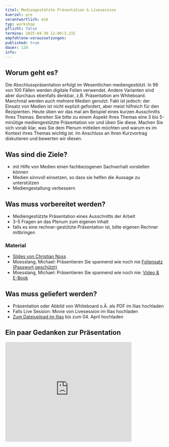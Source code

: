 ```yaml
---
titel: Mediengestützte Präsentation & Livesession
kuerzel: pre
verantwortlich: mib
typ: workshop
pflicht: false
termine: 2025-04-30 12:00|3.215
empfohlene-voraussetzungen: 
published: true
dauer: 120
info:
---
```

## Worum geht es?

Die Abschlusspräsentation erfolgt im Wesentlichen mediengestützt. In 99 von 100 Fällen werden digitale Folien verwendet. Andere Varianten sind aber durchaus ebenfalls denkbar, z.B. Präsentation am Whiteboard. Manchmal werden auch mehrere Medien genutzt. Fakt ist jedoch: der Einsatz von Medien ist nicht explizit gefordert, aber meist hilfreich für den Rezipienten. Heute üben wir das mal am Beispiel eines kurzen Ausschnitts Ihres Themas. Bereiten Sie bitte zu einem Aspekt Ihres Themas eine 3 bis 5-minütige mediengestützte Präsentation vor und üben Sie diese. Machen Sie sich vorab klar, was Sie dem Plenum mitteilen möchten und warum es im Kontext ihres Themas wichtig ist. Im Anschluss an Ihren Kurzvortrag diskutieren und bewerten wir diesen.

## Was sind die Ziele?

- mit Hilfe von Medien einen fachbezogenen Sachverhalt vorstellen können
- Medien sinnvoll einsetzen, so dass sie helfen die Aussage zu unterstützen
- Mediengestaltung verbessern

## Was muss vorbereitet werden?

- Mediengestützte Präsentation eines Ausschnitts der Arbeit
- 3-5 Fragen an das Plenum zum eigenen Inhalt
- falls es eine rechner-gestützte Präsentation ist, bitte eigenen Rechner mitbringen

### Material

- [Slides von Christian Noss](../../material/mi-pps-praesentation/)
- Moesslang, Michael: Präsentieren Sie spannend wie noch nie [Foliensatz (Passwort geschützt)](../../material/SpannendPraesentieren_Moesslang.pdf)
- Moesslang, Michael: Präsentieren Sie spannend wie noch nie: [Video &amp; E-Book](https://www.wiso-net.de/document/LEC__4630A)

## Was muss geliefert werden?

- Präsentation oder Abbild von Whiteboard o.Ä. als PDF im Ilias hochladen
- Falls Live Session: Movie von Livesession im Ilias hochladen
- [Zum Dateiupload im Ilias](https://ilias.th-koeln.de/goto.php?target=exc_2509827&client_id=ILIAS_FH_Koeln) bis zum 04. April hochladen

## Ein paar Gedanken zur Präsentation

<div class="js-video">
  <iframe width="400" height="315" src="https://www.youtube.com/embed/_tLghxc383c" frameborder="0" allow="accelerometer; autoplay; encrypted-media; gyroscope; picture-in-picture" allowfullscreen></iframe>
</div>
